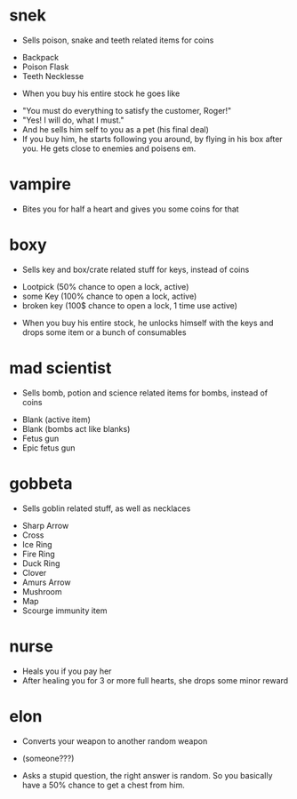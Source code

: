 # snek

* Sells poison, snake and teeth related items for coins
 - Backpack
 - Poison Flask
 - Teeth Necklesse

* When you buy his entire stock he goes like 
 + "You must do everything to satisfy the customer, Roger!"
 + "Yes! I will do, what I must."
 + And he sells him self to you as a pet (his final deal)
 + If you buy him, he starts following you around, by flying in his box after you.
   He gets close to enemies and poisens em.

# vampire
* Bites you for half a heart and gives you some coins for that

# boxy 

* Sells key and box/crate related stuff for keys, instead of coins
 - Lootpick (50% chance to open a lock, active)
 - some Key (100% chance to open a lock, active)
 - broken key (100$ chance to open a lock, 1 time use active)

* When you buy his entire stock, he unlocks himself with the keys and drops some item or a bunch of consumables

# mad scientist
* Sells bomb, potion and science related items for bombs, instead of coins
 - Blank (active item)
 - Blank (bombs act like blanks)
 - Fetus gun
 - Epic fetus gun

# gobbeta
* Sells goblin related stuff, as well as necklaces 
 - Sharp Arrow
 - Cross
 - Ice Ring
 - Fire Ring
 - Duck Ring
 - Clover
 - Amurs Arrow
 - Mushroom
 - Map
 - Scourge immunity item

# nurse

* Heals you if you pay her
* After healing you for 3 or more full hearts, she drops some minor reward

# elon
* Converts your weapon to another random weapon

* (someone???)
* Asks a stupid question, the right answer is random. So you basically have a 50% chance to get a chest from him.